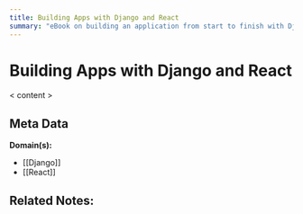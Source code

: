 ```yaml
---
title: Building Apps with Django and React
summary: "eBook on building an application from start to finish with Django and React"
---
```


# Building Apps with Django and React

< content >


## Meta Data

**Domain(s):**
- [[Django]]
- [[React]]

**Related Notes:**
- 
